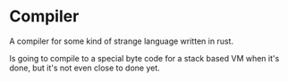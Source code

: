 # Compiler

A compiler for some kind of strange
language written in rust.

Is going to compile to a special byte code for a stack based
VM when it's done, but it's not even close to done yet.
